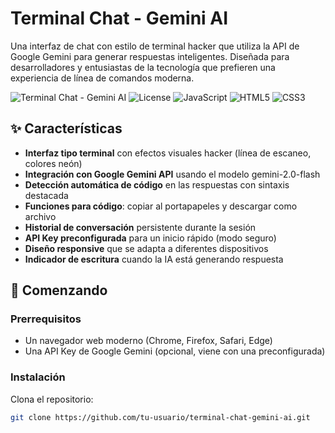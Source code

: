 # Terminal Chat - Gemini AI

Una interfaz de chat con estilo de terminal hacker que utiliza la API de Google Gemini para generar respuestas inteligentes. Diseñada para desarrolladores y entusiastas de la tecnología que prefieren una experiencia de línea de comandos moderna.

![Terminal Chat - Gemini AI](https://img.shields.io/badge/version-2.0--flash-green) ![License](https://img.shields.io/badge/license-MIT-blue) ![JavaScript](https://img.shields.io/badge/JavaScript-ES6+-yellow) ![HTML5](https://img.shields.io/badge/HTML5-supported-orange) ![CSS3](https://img.shields.io/badge/CSS3-styled-blueviolet)

## ✨ Características

- **Interfaz tipo terminal** con efectos visuales hacker (línea de escaneo, colores neón)
- **Integración con Google Gemini API** usando el modelo gemini-2.0-flash
- **Detección automática de código** en las respuestas con sintaxis destacada
- **Funciones para código**: copiar al portapapeles y descargar como archivo
- **Historial de conversación** persistente durante la sesión
- **API Key preconfigurada** para un inicio rápido (modo seguro)
- **Diseño responsive** que se adapta a diferentes dispositivos
- **Indicador de escritura** cuando la IA está generando respuesta

## 🚀 Comenzando

### Prerrequisitos

- Un navegador web moderno (Chrome, Firefox, Safari, Edge)
- Una API Key de Google Gemini (opcional, viene con una preconfigurada)

### Instalación

Clona el repositorio:
```bash
git clone https://github.com/tu-usuario/terminal-chat-gemini-ai.git
